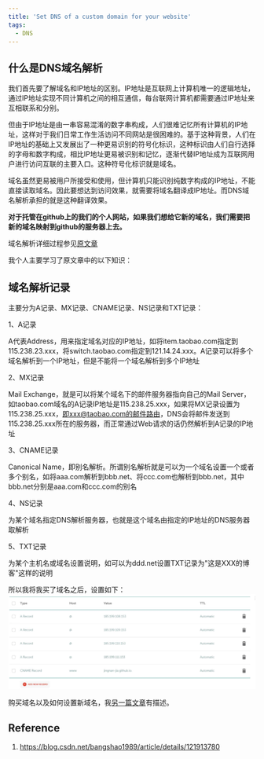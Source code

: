 ```yaml
---
title: 'Set DNS of a custom domain for your website'
tags:
  - DNS
---
```



## 什么是DNS域名解析
我们首先要了解域名和IP地址的区别。IP地址是互联网上计算机唯一的逻辑地址，通过IP地址实现不同计算机之间的相互通信，每台联网计算机都需要通过IP地址来互相联系和分别。

但由于IP地址是由一串容易混淆的数字串构成，人们很难记忆所有计算机的IP地址，这样对于我们日常工作生活访问不同网站是很困难的。基于这种背景，人们在IP地址的基础上又发展出了一种更易识别的符号化标识，这种标识由人们自行选择的字母和数字构成，相比IP地址更易被识别和记忆，逐渐代替IP地址成为互联网用户进行访问互联的主要入口。这种符号化标识就是域名。

域名虽然更易被用户所接受和使用，但计算机只能识别纯数字构成的IP地址，不能直接读取域名。因此要想达到访问效果，就需要将域名翻译成IP地址。而DNS域名解析承担的就是这种翻译效果。

**对于托管在github上的我们的个人网站，如果我们想给它新的域名，我们需要把新的域名映射到github的服务器上去。**

域名解析详细过程参见[原文章](https://blog.csdn.net/bangshao1989/article/details/121913780)

我个人主要学习了原文章中的以下知识：

## 域名解析记录
主要分为A记录、MX记录、CNAME记录、NS记录和TXT记录：

1、A记录

A代表Address，用来指定域名对应的IP地址，如将item.taobao.com指定到115.238.23.xxx，将switch.taobao.com指定到121.14.24.xxx。A记录可以将多个域名解析到一个IP地址，但是不能将一个域名解析到多个IP地址

2、MX记录

Mail Exchange，就是可以将某个域名下的邮件服务器指向自己的Mail Server，如taobao.com域名的A记录IP地址是115.238.25.xxx，如果将MX记录设置为115.238.25.xxx，即xxx@taobao.com的邮件路由，DNS会将邮件发送到115.238.25.xxx所在的服务器，而正常通过Web请求的话仍然解析到A记录的IP地址

3、CNAME记录

Canonical Name，即别名解析。所谓别名解析就是可以为一个域名设置一个或者多个别名，如将aaa.com解析到bbb.net、将ccc.com也解析到bbb.net，其中bbb.net分别是aaa.com和ccc.com的别名

4、NS记录

为某个域名指定DNS解析服务器，也就是这个域名由指定的IP地址的DNS服务器取解析

5、TXT记录

为某个主机名或域名设置说明，如可以为ddd.net设置TXT记录为"这是XXX的博客"这样的说明

所以我将我买了域名之后，设置如下：
![set_dns](/images/set_dns_provider.jpg)

购买域名以及如何设置新域名，我[另一篇文章](/_technical_blog/2022-10-26-custom-domain.md)有描述。

## Reference
1. https://blog.csdn.net/bangshao1989/article/details/121913780